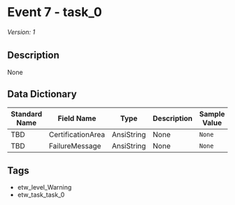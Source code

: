 # Event 7 - task_0
###### Version: 1

## Description
None

## Data Dictionary
|Standard Name|Field Name|Type|Description|Sample Value|
|---|---|---|---|---|
|TBD|CertificationArea|AnsiString|None|`None`|
|TBD|FailureMessage|AnsiString|None|`None`|

## Tags
* etw_level_Warning
* etw_task_task_0